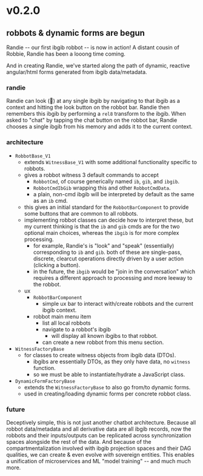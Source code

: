 # v0.2.0

## robbots & dynamic forms are begun

Randie -- our first ibgib robbot -- is now in action! A distant cousin of
Robbie, Randie has been a looong time coming.

And in creating Randie, we've started along the path of dynamic, reactive
angular/html forms generated from ibgib data/metadata.

### randie

Randie can look (👀) at any single ibgib by navigating to that ibgib as a
context and hitting the look button on the robbot bar. Randie then remembers
this ibgib by performing a `rel8` transform to the ibgib. When asked to "chat"
by tapping the chat button on the robbot bar, Randie chooses a single ibgib from
his memory and adds it to the current context.

### architecture

* `RobbotBase_V1`
  * extends `WitnessBase_V1` with some additional functionality specific to robbots.
  * gives a robbot witness 3 default commands to accept
    * `RobbotCmd`, of course generically named `ib`, `gib`, and `ibgib`.
    * `RobbotCmdIbGib` wrapping this and other `RobbotCmdData`.
    * a plain, non-cmd ibgib will be interpreted by default as the same as an `ib` cmd.
  * this gives an initial standard for the `RobbotBarComponent` to provide some buttons
    that are common to all robbots.
  * implementing robbot classes can decide how to interpret these, but my current thinking
    is that the `ib` and `gib` cmds are for the two optional main choices, whereas the `ibgib`
    is for more complex processing.
    * for example, Randie's is "look" and "speak" (essentially) corresponding to `ib` and `gib`.
      both of these are single-pass, discrete, clearcut operations directly driven by a user
      action (clicking a button).
    * in the future, the `ibgib` would be "join in the conversation" which requires a different
      approach to processing and more leeway to the robbot.
  * ux
    * `RobbotBarComponent`
      * simple ux bar to interact with/create robbots and the current ibgib context.
    * robbot main menu item
      * list all local robbots
      * navigate to a robbot's ibgib
        * will display all known ibgibs to that robbot.
      * can create a new robbot from this menu section.
* `WitnessFactoryBase`
  * for classes to create witness objects from ibgib data (DTOs).
    * ibgibs are essentially DTOs, as they only have data, no `witness` function.
    * so we must be able to instantiate/hydrate a JavaScript class.
* `DynamicFormFactoryBase`
  * extends the `WitnessFactoryBase` to also go from/to dynamic forms.
  * used in creating/loading dynamic forms per concrete robbot class.

### future

Deceptively simple, this is not just another chatbot architecture. Because all
robbot data/metadata and all derivative data are all ibgib records, now the
robbots and their inputs/outputs can be replicated across synchronization spaces
alongside the rest of the data. And because of the compartmentalization involved
with ibgib projection spaces and their DAG qualities, we can create & even
evolve _with_ sovereign entities. This enables a unification of microservices
and ML "model training" -- and much much more.
